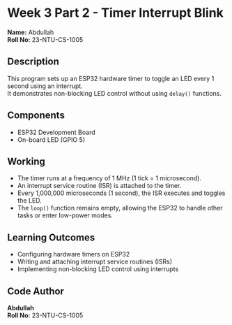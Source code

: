 # Week 3 Part 2 - Timer Interrupt Blink

**Name:** Abdullah  
**Roll No:** 23-NTU-CS-1005

## Description
This program sets up an ESP32 hardware timer to toggle an LED every 1 second using an interrupt.  
It demonstrates non-blocking LED control without using `delay()` functions.

## Components
- ESP32 Development Board  
- On-board LED (GPIO 5)

## Working
- The timer runs at a frequency of 1 MHz (1 tick = 1 microsecond).  
- An interrupt service routine (ISR) is attached to the timer.  
- Every 1,000,000 microseconds (1 second), the ISR executes and toggles the LED.  
- The `loop()` function remains empty, allowing the ESP32 to handle other tasks or enter low-power modes.

## Learning Outcomes
- Configuring hardware timers on ESP32  
- Writing and attaching interrupt service routines (ISRs)  
- Implementing non-blocking LED control using interrupts

## Code Author
**Abdullah**  
**Roll No:** 23-NTU-CS-1005
